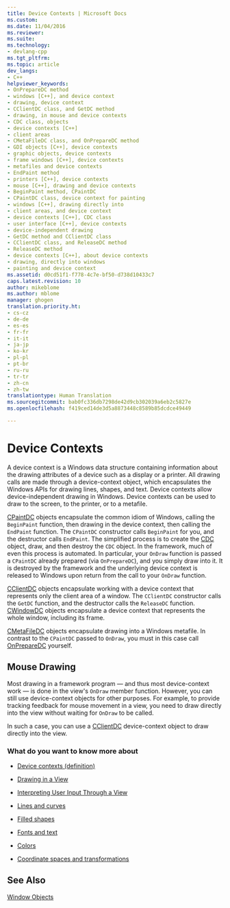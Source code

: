 ```yaml
---
title: Device Contexts | Microsoft Docs
ms.custom: 
ms.date: 11/04/2016
ms.reviewer: 
ms.suite: 
ms.technology:
- devlang-cpp
ms.tgt_pltfrm: 
ms.topic: article
dev_langs:
- C++
helpviewer_keywords:
- OnPrepareDC method
- windows [C++], and device context
- drawing, device context
- CClientDC class, and GetDC method
- drawing, in mouse and device contexts
- CDC class, objects
- device contexts [C++]
- client areas
- CMetaFileDC class, and OnPrepareDC method
- GDI objects [C++], device contexts
- graphic objects, device contexts
- frame windows [C++], device contexts
- metafiles and device contexts
- EndPaint method
- printers [C++], device contexts
- mouse [C++], drawing and device contexts
- BeginPaint method, CPaintDC
- CPaintDC class, device context for painting
- windows [C++], drawing directly into
- client areas, and device context
- device contexts [C++], CDC class
- user interface [C++], device contexts
- device-independent drawing
- GetDC method and CClientDC class
- CClientDC class, and ReleaseDC method
- ReleaseDC method
- device contexts [C++], about device contexts
- drawing, directly into windows
- painting and device context
ms.assetid: d0cd51f1-f778-4c7e-bf50-d738d10433c7
caps.latest.revision: 10
author: mikeblome
ms.author: mblome
manager: ghogen
translation.priority.ht:
- cs-cz
- de-de
- es-es
- fr-fr
- it-it
- ja-jp
- ko-kr
- pl-pl
- pt-br
- ru-ru
- tr-tr
- zh-cn
- zh-tw
translationtype: Human Translation
ms.sourcegitcommit: bab0fc336db7298de42d9cb302039a6eb2c5827e
ms.openlocfilehash: f419ced14de3d5a8873448c8589b85dcdce49449

---
```

# Device Contexts
A device context is a Windows data structure containing information about the drawing attributes of a device such as a display or a printer. All drawing calls are made through a device-context object, which encapsulates the Windows APIs for drawing lines, shapes, and text. Device contexts allow device-independent drawing in Windows. Device contexts can be used to draw to the screen, to the printer, or to a metafile.  
  
 [CPaintDC](../mfc/reference/cpaintdc-class.md) objects encapsulate the common idiom of Windows, calling the `BeginPaint` function, then drawing in the device context, then calling the `EndPaint` function. The `CPaintDC` constructor calls `BeginPaint` for you, and the destructor calls `EndPaint`. The simplified process is to create the [CDC](../mfc/reference/cdc-class.md) object, draw, and then destroy the `CDC` object. In the framework, much of even this process is automated. In particular, your `OnDraw` function is passed a `CPaintDC` already prepared (via `OnPrepareDC`), and you simply draw into it. It is destroyed by the framework and the underlying device context is released to Windows upon return from the call to your `OnDraw` function.  
  
 [CClientDC](../mfc/reference/cclientdc-class.md) objects encapsulate working with a device context that represents only the client area of a window. The `CClientDC` constructor calls the `GetDC` function, and the destructor calls the `ReleaseDC` function. [CWindowDC](../mfc/reference/cwindowdc-class.md) objects encapsulate a device context that represents the whole window, including its frame.  
  
 [CMetaFileDC](../mfc/reference/cmetafiledc-class.md) objects encapsulate drawing into a Windows metafile. In contrast to the `CPaintDC` passed to `OnDraw`, you must in this case call [OnPrepareDC](../mfc/reference/cview-class.md#cview__onpreparedc) yourself.  
  
## Mouse Drawing  
 Most drawing in a framework program — and thus most device-context work — is done in the view's `OnDraw` member function. However, you can still use device-context objects for other purposes. For example, to provide tracking feedback for mouse movement in a view, you need to draw directly into the view without waiting for `OnDraw` to be called.  
  
 In such a case, you can use a [CClientDC](../mfc/reference/cclientdc-class.md) device-context object to draw directly into the view.  
  
### What do you want to know more about  
  
-   [Device contexts (definition)](http://msdn.microsoft.com/library/windows/desktop/dd183553)  
  
-   [Drawing in a View](../mfc/drawing-in-a-view.md)  
  
-   [Interpreting User Input Through a View](../mfc/interpreting-user-input-through-a-view.md)  
  
-   [Lines and curves](http://msdn.microsoft.com/library/windows/desktop/dd145028)  
  
-   [Filled shapes](http://msdn.microsoft.com/library/windows/desktop/dd162714)  
  
-   [Fonts and text](http://msdn.microsoft.com/library/windows/desktop/dd144819)  
  
-   [Colors](http://msdn.microsoft.com/library/windows/desktop/dd183450)  
  
-   [Coordinate spaces and transformations](http://msdn.microsoft.com/library/windows/desktop/dd183475)  
  
## See Also  
 [Window Objects](../mfc/window-objects.md)




<!--HONumber=Jan17_HO1-->


